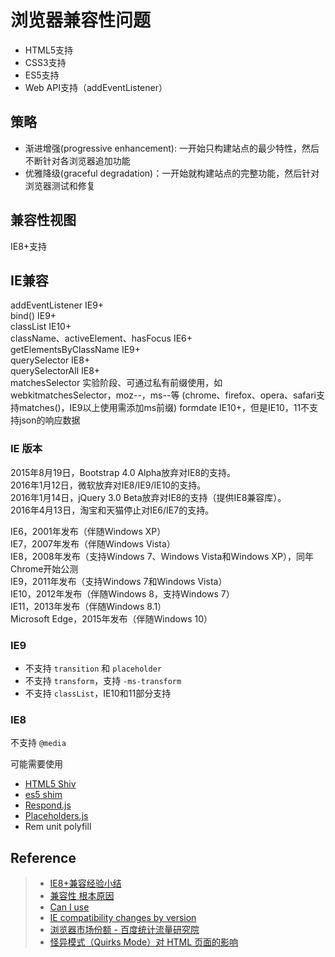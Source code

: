 # 浏览器兼容性问题
- HTML5支持
- CSS3支持
- ES5支持
- Web API支持（addEventListener）

## 策略
- 渐进增强(progressive enhancement): 一开始只构建站点的最少特性，然后不断针对各浏览器追加功能
- 优雅降级(graceful degradation)：一开始就构建站点的完整功能，然后针对浏览器测试和修复

## 兼容性视图
IE8+支持

## IE兼容
addEventListener    IE9+  
bind()              IE9+  
classList           IE10+  
className、activeElement、hasFocus    IE6+  
getElementsByClassName   IE9+  
querySelector      IE8+  
querySelectorAll   IE8+  
matchesSelector    实验阶段、可通过私有前缀使用，如webkitmatchesSelector，moz--，ms--等
(chrome、firefox、opera、safari支持matches()，IE9以上使用需添加ms前缀)
formdate IE10+，但是IE10，11不支持json的响应数据  

### IE 版本
2015年8月19日，Bootstrap 4.0 Alpha放弃对IE8的支持。  
2016年1月12日，微软放弃对IE8/IE9/IE10的支持。  
2016年1月14日，jQuery 3.0 Beta放弃对IE8的支持（提供IE8兼容库）。  
2016年4月13日，淘宝和天猫停止对IE6/IE7的支持。  

IE6，2001年发布（伴随Windows XP）  
IE7，2007年发布（伴随Windows Vista）  
IE8，2008年发布（支持Windows 7、Windows Vista和Windows XP），同年Chrome开始公测  
IE9，2011年发布（支持Windows 7和Windows Vista）  
IE10，2012年发布（伴随Windows 8，支持Windows 7）  
IE11，2013年发布（伴随Windows 8.1）  
Microsoft Edge，2015年发布（伴随Windows 10）  

### IE9
- 不支持 `transition` 和 `placeholder`
- 不支持 `transform`，支持 `-ms-transform`
- 不支持 `classList`，IE10和11部分支持

### IE8
不支持 `@media`

可能需要使用
- [HTML5 Shiv](https://github.com/aFarkas/html5shiv)
- [es5 shim](https://github.com/es-shims/es5-shim)
- [Respond.js](https://github.com/scottjehl/Respond)
- [Placeholders.js](https://github.com/jamesallardice/Placeholders.js)
- Rem unit polyfill

## Reference
> - [IE8+兼容经验小结](http://hustlzp.com/post/2014/01/ie8-compatibility)
> - [兼容性 根本原因](http://www.w3help.org/zh-cn/causes/)
> - [Can I use](http://caniuse.com/)
> - [IE compatibility changes by version](https://msdn.microsoft.com/en-us/library/dn467846(v=vs.85).aspx)
> - [浏览器市场份额 - 百度统计流量研究院](http://tongji.baidu.com/data/browser)
> - [怪异模式（Quirks Mode）对 HTML 页面的影响](https://www.ibm.com/developerworks/cn/web/1310_shatao_quirks/)
